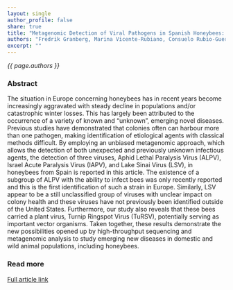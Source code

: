 ```yaml
---
layout: single
author_profile: false
share: true
title: "Metagenomic Detection of Viral Pathogens in Spanish Honeybees: Co-Infection by Aphid Lethal Paralysis, Israel Acute Paralysis and Lake Sinai Viruses"
authors: "Fredrik Granberg, Marina Vicente-Rubiano, Consuelo Rubio-Guerri, Oskar E. Karlsson, Deborah Kukielka, Sándor Belák, José Manuel Sánchez-Vizcaíno"
excerpt: ""
---
```


*{{ page.authors }}*

### Abstract

The situation in Europe concerning honeybees has in recent years become
increasingly aggravated with steady decline in populations and/or catastrophic
winter losses. This has largely been attributed to the occurrence of a variety
of known and “unknown”, emerging novel diseases. Previous studies have
demonstrated that colonies often can harbour more than one pathogen, making
identification of etiological agents with classical methods difficult. By
employing an unbiased metagenomic approach, which allows the detection of both
unexpected and previously unknown infectious agents, the detection of three
viruses, Aphid Lethal Paralysis Virus (ALPV), Israel Acute Paralysis Virus
(IAPV), and Lake Sinai Virus (LSV), in honeybees from Spain is reported in this
article. The existence of a subgroup of ALPV with the ability to infect bees
was only recently reported and this is the first identification of such a
strain in Europe. Similarly, LSV appear to be a still unclassified group of
viruses with unclear impact on colony health and these viruses have not
previously been identified outside of the United States. Furthermore, our study
also reveals that these bees carried a plant virus, Turnip Ringspot Virus
(TuRSV), potentially serving as important vector organisms. Taken together,
these results demonstrate the new possibilities opened up by high-throughput
sequencing and metagenomic analysis to study emerging new diseases in domestic
and wild animal populations, including honeybees.

### Read more

[Full article link](http://journals.plos.org/plosone/article?id=10.1371/journal.pone.0057459)
